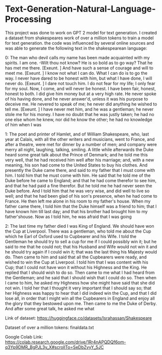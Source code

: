 # Text-Generation-Natural-Language-Processing

This project was done to work on GPT 2 model for text generation. I created a dataset from shakespeares work of over a million tokens to train a model for text generation. the code was influenced by several online sources and was able to generate the following text in the shakespearean language:

0: The man who devil calls my name has been made acquainted with my
spirits. I am one. -Wilt thou not know? He is so bold as to go way?
That he has met me there. [Exeunt. ] And have such a sense of courage
and will to meet me. [Exeunt. ] I know not what I can do. What I can
do is to go the way. I never have dared to be honest with him, but what I
have done, I will never do. [Exeunt. ] I dare not touch him. I do not
fear for my life; I only fear for my soul. Now, I come, and will never
be honest. I have been fair, honest, honest to both. I did give him money
but at a very high rate. He never spoke of his having done, and he never
answer'd, unless it was his purpose to deceive me. He nevered to speak
of me; he never did anything he wished to tell me. [Exeunt. ] I have
never met him, and he was a gentleman; he never stole me for his money.
I have no doubt that he was justly taken; he had no one else whom he knew,
nor did he know the other; he had no knowledge of him when I was


1: The poet and printer of Hamlet, and of William Shakespeare, who, last
year at Calais, with all the other writers and musicians, went to France,
and after a theatre, were met for dinner by a number of men; and company
were merry all night, laughing, talking, smiling. A little while
afterwards the Duke heard some great talk about the Prince of Denmark; and
he told me this very well, that he had received him well after his
marriage; and, with a new meaning, his son had come to the United States
to buy his clothes. And presently the Duke came there, and said to my
father that I must come with him. I told him that he must come with him.
He said that he told me of the Duke before he came to England; and that he
had come therefor to see him, and that he had paid a fine therefor. But he
told me he had never seen the Duke before. And I told him that he was very
wise, and did well to live so well; and that he had been glad of his son's
presence, when he had come to France. He then left me alone in his room to
my father's house. When my father came there, I told him that the Duke
himself was a friend to him; that I have known him till last day; and that
his brother had brought him to my father'shouse. Now as I told him, he was
afraid that I was going

2: The last time my father died I was King of England. We should have won
the Cup at Liverpool. There was a gentleman, who told me about the Cup
which he Earl of Oxford used to Cupbearer and his Wife. I told the
Gentleman he should try to sell a cup for me if I could possibly win it;
but he said to me that he could not; that his Husband and Wife would not
win it and he should try again if I could win it; that was the last thing
his Majesty would do. Then came to him and said that all the Cupbearers
were ready, and wished to win the Cup at Liverpool. I told him that I was
content with his Cup; that I could not have won it without his Highness
and the King. He replied that I should wish to do so. Then came to me what
I had heard from the Gentleman; and he said that I should wish that I
could do so. Then when I came to him, he asked my Highness how she might
have said that she did not win. I told her that I thought it very
important that I should say so; that her Highness was happy to hear that I
did indeed win the Cup, and that I did lose all, in order that I might win
all the Cupbearers in England and enjoy all the glory that they bestowed
upon me. Then came to me the Duke of Derby. And after some great talk, he
asked me what

Link of dataset: https://huggingface.co/datasets/Israhassan/Shakespeare

Dataset of over a million tokens: finaldata.txt 

Google Colab Link: https://colab.research.google.com/drive/1Rr4nAPQDQf6om-q3Yp9DMR_BgPJL3y_X#scrollTo=SeDbZvyY_5JC
